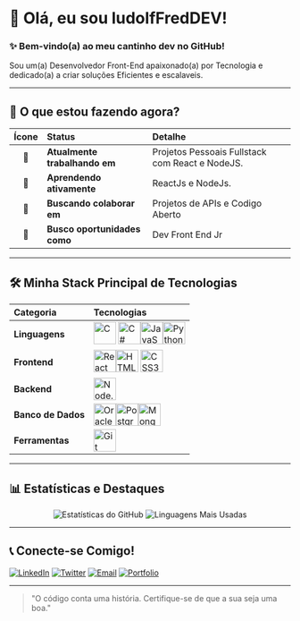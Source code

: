 # 👋 Olá, eu sou ludolfFredDEV!

### ✨ Bem-vindo(a) ao meu cantinho dev no GitHub!

Sou um(a) Desenvolvedor Front-End apaixonado(a) por Tecnologia e dedicado(a) a criar soluções Eficientes e escalaveis.

---

## 🚀 O que estou fazendo agora?

| Ícone | Status | Detalhe |
| :---: | :--- | :--- |
| 🔭 | **Atualmente trabalhando em** | Projetos Pessoais Fullstack com React e NodeJS. |
| 🌱 | **Aprendendo ativamente** | ReactJs e NodeJs. |
| 👯 | **Buscando colaborar em** | Projetos de APIs e Codigo Aberto |
| 💼 | **Busco oportunidades como** | Dev Front End Jr  |

---

## 🛠️ Minha Stack Principal de Tecnologias

| Categoria | Tecnologias |
| :--- | :--- |
| **Linguagens** | <img src="https://cdn.jsdelivr.net/gh/devicons/devicon/icons/c/c-original.svg" alt="C" width="40" height="40"/> <img src="https://cdn.jsdelivr.net/gh/devicons/devicon/icons/csharp/csharp-original.svg" alt="C#" width="40" height="40"/><img src="https://cdn.jsdelivr.net/gh/devicons/devicon/icons/javascript/javascript-original.svg" alt="JavaScript" width="40" height="40"/><img src="https://cdn.jsdelivr.net/gh/devicons/devicon/icons/python/python-original.svg" alt="Python" width="40" height="40"/>|
| **Frontend** | <img src="https://cdn.jsdelivr.net/gh/devicons/devicon/icons/react/react-original.svg" alt="React" width="40" height="40"/><img src="https://cdn.jsdelivr.net/gh/devicons/devicon/icons/html5/html5-original.svg" alt="HTML5" width="40" height="40"/> <img src="https://cdn.jsdelivr.net/gh/devicons/devicon/icons/css3/css3-original.svg" alt="CSS3" width="40" height="40"/> |
| **Backend** | <img src="https://cdn.jsdelivr.net/gh/devicons/devicon/icons/nodejs/nodejs-original.svg" alt="Node.js" width="40" height="40"/>|
| **Banco de Dados** | <img src="https://cdn.jsdelivr.net/gh/devicons/devicon/icons/oracle/oracle-original.svg" alt="Oracle" width="40" height="40"/><img src="https://cdn.jsdelivr.net/gh/devicons/devicon/icons/postgresql/postgresql-original.svg" alt="PostgreSQL" width="40" height="40"/><img src="https://cdn.jsdelivr.net/gh/devicons/devicon/icons/mongodb/mongodb-original.svg" alt="MongoDB" width="40" height="40"/>|
| **Ferramentas** | <img src="https://cdn.jsdelivr.net/gh/devicons/devicon/icons/git/git-original.svg" alt="Git" width="40" height="40"/>|

---

## 📊 Estatísticas e Destaques

<p align="center">
  <img src="https://github-readme-stats.vercel.app/api?username=ludolfFredDEV&show_icons=true&theme=dark&include_all_commits=true&count_private=true" alt="Estatísticas do GitHub" />
  <img src="https://github-readme-stats.vercel.app/api/top-langs/?username=ludolfFredDEV&layout=compact&theme=dark" alt="Linguagens Mais Usadas" />
</p>

---

## 📞 Conecte-se Comigo!

[![LinkedIn](https://img.shields.io/badge/LinkedIn-0077B5?style=for-the-badge&logo=linkedin&logoColor=white)](LINK_DO_SEU_LINKEDIN)
[![Twitter](https://img.shields.io/badge/Twitter-1DA1F2?style=for-the-badge&logo=twitter&logoColor=white)](LINK_DO_SEU_TWITTER)
[![Email](https://img.shields.io/badge/Email-D14836?style=for-the-badge&logo=gmail&logoColor=white)](mailto:SEU_EMAIL@EXEMPLO.COM)
[![Portfolio](https://img.shields.io/badge/Portfolio-FF7139?style=for-the-badge&logo=vercel&logoColor=white)](LINK_DO_SEU_PORTFOLIO)

---
> "O código conta uma história. Certifique-se de que a sua seja uma boa."
